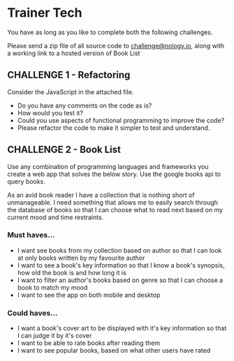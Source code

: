 # Trainer Tech

You have as long as you like to complete both the following challenges.

Please send a zip file of all source code to challenge@nology.io, along with a working link to a hosted version of Book List

## CHALLENGE 1 - Refactoring

Consider the JavaScript in the attached file.

-   Do you have any comments on the code as is?
-   How would you test it?
-   Could you use aspects of functional programming to improve the code?
-   Please refactor the code to make it simpler to test and understand.

## CHALLENGE 2 - Book List

Use any combination of programming languages and frameworks you create a web app that solves the below story. Use the google books api to query books.

As an avid book reader I have a collection that is nothing short of unmanageable. I need something that allows me to easily search through the database of books so that I can choose what to read next based on my current mood and time restraints.

### Must haves…

-   I want see books from my collection based on author so that I can look at only books written by my favourite author
-   I want to see a book's key information so that I know a book's synopsis, how old the book is and how long it is
-   I want to filter an author's books based on genre so that I can choose a book to match my mood
-   I want to see the app on both mobile and desktop

### Could haves…

-   I want a book's cover art to be displayed with it's key information so that I can judge it by it's cover
-   I want to be able to rate books after reading them
-   I want to see popular books, based on what other users have rated
